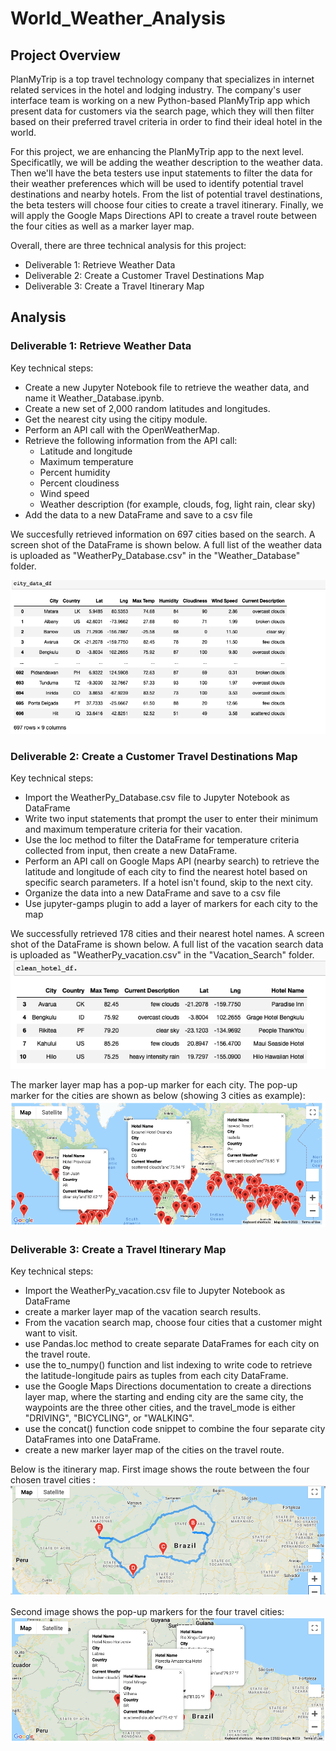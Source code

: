 # World_Weather_Analysis

## Project Overview
PlanMyTrip is a top travel technology company that specializes in internet related services in the hotel and lodging industry. The company's user interface team is working on a new Python-based PlanMyTrip app which present data for customers via the search page, which they will then filter based on their preferred travel criteria in order to find their ideal hotel in the world.

For this project, we are enhancing the PlanMyTrip app to the next level. Specificatlly, we will be adding the weather description to the weather data. Then we'll have the beta testers use input statements to filter the data for their weather preferences which will be used to identify potential travel destinations and nearby hotels. From the list of potential travel destinations, the beta testers will choose four cities to create a travel itinerary. Finally, we will apply the Google Maps Directions API to create a travel route between the four cities as well as a marker layer map.

Overall, there are three technical analysis for this project:
- Deliverable 1: Retrieve Weather Data
- Deliverable 2: Create a Customer Travel Destinations Map
- Deliverable 3: Create a Travel Itinerary Map

## Analysis

### Deliverable 1: Retrieve Weather Data

Key technical steps:
- Create a new Jupyter Notebook file to retrieve the weather data, and name it Weather_Database.ipynb.
- Create a new set of 2,000 random latitudes and longitudes.
- Get the nearest city using the citipy module.
- Perform an API call with the OpenWeatherMap.
- Retrieve the following information from the API call:
    - Latitude and longitude
    - Maximum temperature
    - Percent humidity
    - Percent cloudiness
    - Wind speed
    - Weather description (for example, clouds, fog, light rain, clear sky)
- Add the data to a new DataFrame and save to a csv file


We succesfully retrieved information on 697 cities based on the search. A screen shot of the DataFrame is shown below. 
A full list of the weather data is uploaded as "WeatherPy_Database.csv" in the "Weather_Database" folder.

![This is an image](city_data_screenshot.png)


### Deliverable 2: Create a Customer Travel Destinations Map

Key technical steps:
- Import the WeatherPy_Database.csv file to Jupyter Notebook as DataFrame
- Write two input statements that prompt the user to enter their minimum and maximum temperature criteria for their vacation.
- Use the loc method to filter the DataFrame for temperature criteria collected from input, then create a new DataFrame.
- Perform an API call on Google Maps API (nearby search) to retrieve the latitude and longitude of each city to find the nearest hotel based on specific search parameters. If a hotel isn't found, skip to the next city.
- Organize the data into a new DataFrame and save to a csv file
- Use jupyter-gamps plugin to add a layer of markers for each city to the map 

We successfully retrieved 178 cities and their nearest hotel names. A screen shot of the DataFrame is shown below.
A full list of the vacation search data is uploaded as "WeatherPy_vacation.csv" in the "Vacation_Search" folder.
![This is an image](hotel_df_screenshot.png)

The marker layer map has a pop-up marker for each city. The pop-up marker for the cities are shown as below (showing 3 cities as example):
![This is an image](Vacation_Search/WeatherPy_vacation_map.png)

### Deliverable 3: Create a Travel Itinerary Map

Key technical steps:
- Import the WeatherPy_vacation.csv file to Jupyter Notebook as DataFrame
- create a marker layer map of the vacation search results.
- From the vacation search map, choose four cities that a customer might want to visit. 
- use Pandas.loc method to create separate DataFrames for each city on the travel route.
- use the to_numpy() function and list indexing to write code to retrieve the latitude-longitude pairs as tuples from each city DataFrame.
- use the Google Maps Directions documentation to create a directions layer map, where the starting and ending city are the same city, the waypoints are the three other cities, and the travel_mode is either "DRIVING", "BICYCLING", or "WALKING".
- use the concat() function code snippet to combine the four separate city DataFrames into one DataFrame.
- create a new marker layer map of the cities on the travel route.

Below is the itinerary map. 
First image shows the route between the four chosen travel cities :
![This is an image](Vacation_Itinerary/WeatherPy_travel_map.png)

Second image shows the pop-up markers for the four travel cities:
![This is an image](Vacation_Itinerary/WeatherPy_travel_map_markers.png)
